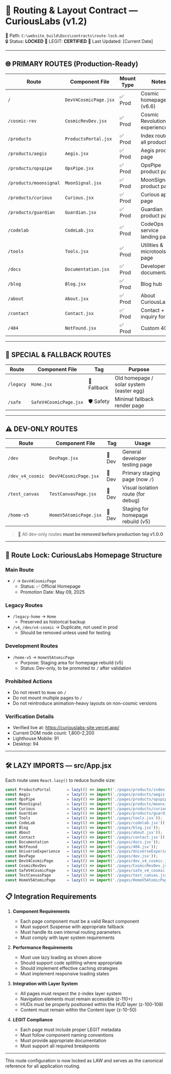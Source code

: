 # 🧭 Routing & Layout Contract — CuriousLabs (v1.2)

📍 Path: `C:\website_build\Docs\contracts\route-lock.md`  
🔒 Status: **LOCKED**
🔐 LEGIT: **CERTIFIED**
📆 Last Updated: [Current Date]

---

## 🌐 PRIMARY ROUTES (Production-Ready)

| Route        | Component File                    | Mount Type | Notes                          |
|--------------|-----------------------------------|------------|--------------------------------|
| `/`          | `DevV4CosmicPage.jsx`             | ✅ Prod     | Cosmic homepage (v6.6)         |
| `/cosmic-rev`| `CosmicRevDev.jsx`               | ✅ Prod     | Cosmic Revolution experience   |
| `/products`  | `ProductsPortal.jsx`              | ✅ Prod     | Index route for all products   |
| `/products/aegis`     | `Aegis.jsx`              | ✅ Prod     | Aegis product page             |
| `/products/opspipe`   | `OpsPipe.jsx`            | ✅ Prod     | OpsPipe product page           |
| `/products/moonsignal`| `MoonSignal.jsx`         | ✅ Prod     | MoonSignal product page        |
| `/products/curious`   | `Curious.jsx`            | ✅ Prod     | Curious app page               |
| `/products/guardian`  | `Guardian.jsx`           | ✅ Prod     | Guardian product page          |
| `/codelab`    | `CodeLab.jsx`                    | ✅ Prod     | CodeOps service landing page   |
| `/tools`      | `Tools.jsx`                      | ✅ Prod     | Utilities & microtools page    |
| `/docs`       | `Documentation.jsx`              | ✅ Prod     | Developer documentation        |
| `/blog`       | `Blog.jsx`                       | ✅ Prod     | Blog hub                       |
| `/about`      | `About.jsx`                      | ✅ Prod     | About CuriousLabs              |
| `/contact`    | `Contact.jsx`                    | ✅ Prod     | Contact + inquiry form         |
| `/404`        | `NotFound.jsx`                   | ✅ Prod     | Custom 404                     |

---

## 🔁 SPECIAL & FALLBACK ROUTES

| Route         | Component File              | Tag      | Purpose                            |
|---------------|-----------------------------|----------|------------------------------------|
| `/legacy`     | `Home.jsx`                  | 🔁 Fallback | Old homepage / solar system (easter egg) |
| `/safe`       | `SafeV4CosmicPage.jsx`      | 🛡️ Safety | Minimal fallback render page       |

---

## ⚠️ DEV-ONLY ROUTES

| Route          | Component File             | Tag       | Usage                              |
|----------------|----------------------------|-----------|------------------------------------|
| `/dev`         | `DevPage.jsx`              | 🧪 Dev     | General developer testing page     |
| `/dev_v4_cosmic`| `DevV4CosmicPage.jsx`     | 🧪 Dev     | Primary staging page (now `/`)     |
| `/test_canvas` | `TestCanvasPage.jsx`       | 🧪 Dev     | Visual isolation route (for debug) |
| `/home-v5`     | `HomeV5AtomicPage.jsx`     | 🧪 Dev     | Staging for homepage rebuild (v5)  |

> 🧼 All dev-only routes **must be removed before production tag v1.0.0**

---

## 🔐 Route Lock: CuriousLabs Homepage Structure

### Main Route
- `/` → `DevV4CosmicPage`
  - Status: ✅ Official Homepage
  - Promotion Date: May 09, 2025

### Legacy Routes
- `/legacy-home` → `Home`
  - Preserved as historical backup
- `/v4`, `/dev/v4-cosmic` → Duplicate, not used in prod
  - Should be removed unless used for testing

### Development Routes
- `/home-v5` → `HomeV5AtomicPage`
  - Purpose: Staging area for homepage rebuild (v5)
  - Status: Dev-only, to be promoted to `/` after validation

### Prohibited Actions
- Do not revert to `Home` on `/`
- Do not mount multiple pages to `/`
- Do not reintroduce animation-heavy layouts on non-cosmic versions

### Verification Details
- Verified live at: https://curiouslabs-site.vercel.app/
- Current DOM node count: 1,800–2,200
- Lighthouse Mobile: 91
- Desktop: 94

---

## 🛠️ LAZY IMPORTS — src/App.jsx

Each route uses `React.lazy()` to reduce bundle size:

```js
const ProductsPortal       = lazy(() => import('./pages/products/index.jsx'));
const Aegis                = lazy(() => import('./pages/products/aegis.jsx'));
const OpsPipe              = lazy(() => import('./pages/products/opspipe.jsx'));
const MoonSignal           = lazy(() => import('./pages/products/moonsignal.jsx'));
const Curious              = lazy(() => import('./pages/products/curious.jsx'));
const Guardian             = lazy(() => import('./pages/products/guardian.jsx'));
const Tools                = lazy(() => import('./pages/tools.jsx'));
const CodeLab              = lazy(() => import('./pages/codelab.jsx'));
const Blog                 = lazy(() => import('./pages/blog.jsx'));
const About                = lazy(() => import('./pages/about.jsx'));
const Contact              = lazy(() => import('./pages/contact.jsx'));
const Documentation        = lazy(() => import('./pages/docs.jsx'));
const NotFound             = lazy(() => import('./pages/404.jsx'));
const UniverseExperience   = lazy(() => import('./pages/UniverseExperience.jsx'));
const DevPage              = lazy(() => import('./pages/dev.jsx'));
const DevV4CosmicPage      = lazy(() => import('./pages/dev_v4_cosmic.jsx'));
const CosmicRevDev         = lazy(() => import('./pages/CosmicRevDev.jsx'));
const SafeV4CosmicPage     = lazy(() => import('./pages/safe_v4_cosmic.jsx'));
const TestCanvasPage       = lazy(() => import('./pages/test_canvas.jsx'));
const HomeV5AtomicPage     = lazy(() => import('./pages/HomeV5AtomicPage.jsx'));
```

## 📋 Integration Requirements

1. **Component Requirements**
   - Each page component must be a valid React component
   - Must support Suspense with appropriate fallback
   - Must handle its own internal routing parameters
   - Must comply with layer system requirements

2. **Performance Requirements**
   - Must use lazy loading as shown above
   - Should support code splitting where appropriate
   - Should implement effective caching strategies
   - Must implement responsive loading states

3. **Integration with Layer System**
   - All pages must respect the z-index layer system
   - Navigation elements must remain accessible (z-110+)
   - HUDs must be properly positioned within the HUD layer (z-100-109)
   - Content must remain within the Content layer (z-10-50)

4. **LEGIT Compliance**
   - Each page must include proper LEGIT metadata
   - Must follow component naming conventions
   - Must provide appropriate documentation
   - Must support all required breakpoints

---

This route configuration is now locked as LAW and serves as the canonical reference for all application routing.
